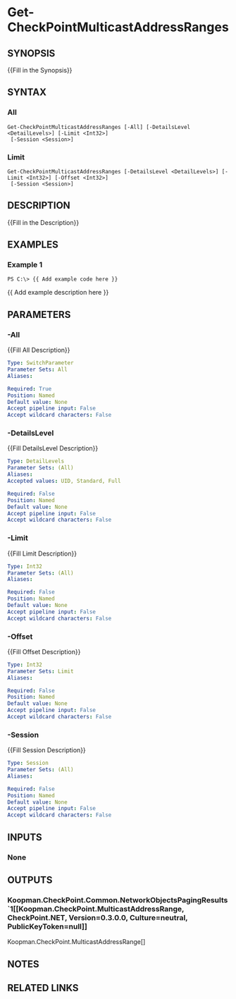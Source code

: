 # Get-CheckPointMulticastAddressRanges

## SYNOPSIS
{{Fill in the Synopsis}}

## SYNTAX

### All
```
Get-CheckPointMulticastAddressRanges [-All] [-DetailsLevel <DetailLevels>] [-Limit <Int32>]
 [-Session <Session>]
```

### Limit
```
Get-CheckPointMulticastAddressRanges [-DetailsLevel <DetailLevels>] [-Limit <Int32>] [-Offset <Int32>]
 [-Session <Session>]
```

## DESCRIPTION
{{Fill in the Description}}

## EXAMPLES

### Example 1
```
PS C:\> {{ Add example code here }}
```

{{ Add example description here }}

## PARAMETERS

### -All
{{Fill All Description}}

```yaml
Type: SwitchParameter
Parameter Sets: All
Aliases: 

Required: True
Position: Named
Default value: None
Accept pipeline input: False
Accept wildcard characters: False
```

### -DetailsLevel
{{Fill DetailsLevel Description}}

```yaml
Type: DetailLevels
Parameter Sets: (All)
Aliases: 
Accepted values: UID, Standard, Full

Required: False
Position: Named
Default value: None
Accept pipeline input: False
Accept wildcard characters: False
```

### -Limit
{{Fill Limit Description}}

```yaml
Type: Int32
Parameter Sets: (All)
Aliases: 

Required: False
Position: Named
Default value: None
Accept pipeline input: False
Accept wildcard characters: False
```

### -Offset
{{Fill Offset Description}}

```yaml
Type: Int32
Parameter Sets: Limit
Aliases: 

Required: False
Position: Named
Default value: None
Accept pipeline input: False
Accept wildcard characters: False
```

### -Session
{{Fill Session Description}}

```yaml
Type: Session
Parameter Sets: (All)
Aliases: 

Required: False
Position: Named
Default value: None
Accept pipeline input: False
Accept wildcard characters: False
```

## INPUTS

### None


## OUTPUTS

### Koopman.CheckPoint.Common.NetworkObjectsPagingResults`1[[Koopman.CheckPoint.MulticastAddressRange, CheckPoint.NET, Version=0.3.0.0, Culture=neutral, PublicKeyToken=null]]
Koopman.CheckPoint.MulticastAddressRange[]


## NOTES

## RELATED LINKS

